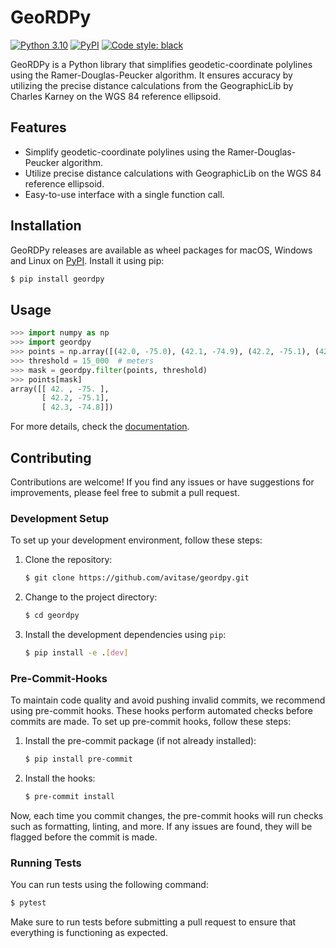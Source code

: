 # GeoRDPy
[![Python 3.10](https://img.shields.io/badge/python-3.10-blue.svg)](https://www.python.org/downloads/release/python-3100/)
[![PyPI](https://img.shields.io/pypi/v/geordpy)](https://pypi.org/project/geordpy/)
[![Code style: black](https://img.shields.io/badge/code%20style-black-000000.svg)](https://github.com/psf/black)

GeoRDPy is a Python library that simplifies geodetic-coordinate polylines using the Ramer-Douglas-Peucker algorithm. It ensures accuracy by utilizing the precise distance calculations from the GeographicLib by Charles Karney on the WGS 84 reference ellipsoid.

## Features
- Simplify geodetic-coordinate polylines using the Ramer-Douglas-Peucker algorithm.
- Utilize precise distance calculations with GeographicLib on the WGS 84 reference ellipsoid.
- Easy-to-use interface with a single function call.

## Installation
GeoRDPy releases are available as wheel packages for macOS, Windows and Linux on [PyPI](https://pypi.org/project/geordpy/).
Install it using pip:
```bash
$ pip install geordpy
```

## Usage
```python
>>> import numpy as np
>>> import geordpy
>>> points = np.array([(42.0, -75.0), (42.1, -74.9), (42.2, -75.1), (42.3, -74.8)])
>>> threshold = 15_000  # meters
>>> mask = geordpy.filter(points, threshold)
>>> points[mask]
array([[ 42. , -75. ],
       [ 42.2, -75.1],
       [ 42.3, -74.8]])
```

For more details, check the [documentation](https://avitase.github.io/geordpy/).

## Contributing
Contributions are welcome! If you find any issues or have suggestions for improvements, please feel free to submit a pull request.

### Development Setup
To set up your development environment, follow these steps:

1. Clone the repository:
   ```bash
   $ git clone https://github.com/avitase/geordpy.git
   ```

2. Change to the project directory:
   ```bash
   $ cd geordpy
   ```

3. Install the development dependencies using `pip`:
   ```bash
   $ pip install -e .[dev]
   ```

### Pre-Commit-Hooks
To maintain code quality and avoid pushing invalid commits, we recommend using pre-commit hooks. These hooks perform automated checks before commits are made. To set up pre-commit hooks, follow these steps:

1. Install the pre-commit package (if not already installed):
   ```bash
   $ pip install pre-commit
   ```

2. Install the hooks:
   ```bash
   $ pre-commit install
   ```

Now, each time you commit changes, the pre-commit hooks will run checks such as formatting, linting, and more. If any issues are found, they will be flagged before the commit is made.

### Running Tests
You can run tests using the following command:
```bash
$ pytest
```

Make sure to run tests before submitting a pull request to ensure that everything is functioning as expected.